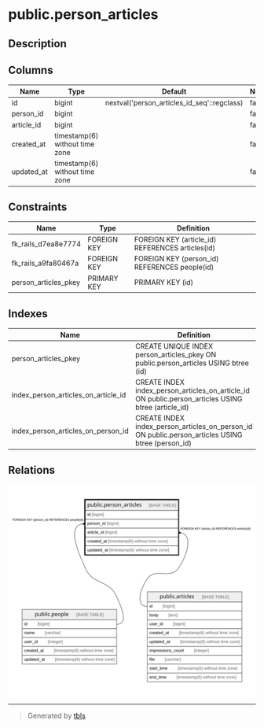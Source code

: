 # public.person_articles

## Description

## Columns

| Name | Type | Default | Nullable | Children | Parents | Comment |
| ---- | ---- | ------- | -------- | -------- | ------- | ------- |
| id | bigint | nextval('person_articles_id_seq'::regclass) | false |  |  |  |
| person_id | bigint |  | false |  | [public.people](public.people.md) |  |
| article_id | bigint |  | false |  | [public.articles](public.articles.md) |  |
| created_at | timestamp(6) without time zone |  | false |  |  |  |
| updated_at | timestamp(6) without time zone |  | false |  |  |  |

## Constraints

| Name | Type | Definition |
| ---- | ---- | ---------- |
| fk_rails_d7ea8e7774 | FOREIGN KEY | FOREIGN KEY (article_id) REFERENCES articles(id) |
| fk_rails_a9fa80467a | FOREIGN KEY | FOREIGN KEY (person_id) REFERENCES people(id) |
| person_articles_pkey | PRIMARY KEY | PRIMARY KEY (id) |

## Indexes

| Name | Definition |
| ---- | ---------- |
| person_articles_pkey | CREATE UNIQUE INDEX person_articles_pkey ON public.person_articles USING btree (id) |
| index_person_articles_on_article_id | CREATE INDEX index_person_articles_on_article_id ON public.person_articles USING btree (article_id) |
| index_person_articles_on_person_id | CREATE INDEX index_person_articles_on_person_id ON public.person_articles USING btree (person_id) |

## Relations

![er](public.person_articles.svg)

---

> Generated by [tbls](https://github.com/k1LoW/tbls)
